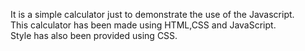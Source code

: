 It is a simple calculator just to demonstrate the use of the Javascript.
<br>
This calculator has been made using HTML,CSS and JavaScript.
<br>
Style has also been provided using CSS.
